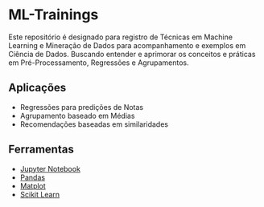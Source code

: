 # ML-Trainings
Este repositório é designado para registro de Técnicas em Machine Learning e Mineração de Dados para acompanhamento e exemplos em Ciência de Dados. Buscando entender e aprimorar os conceitos e práticas em Pré-Processamento, Regressões e Agrupamentos.

## Aplicações
* Regressões para predições de Notas
* Agrupamento baseado em Médias
* Recomendações baseadas em similaridades

## Ferramentas
* [Jupyter Notebook](https://jupyter.org/)
* [Pandas](https://pandas.pydata.org/)
* [Matplot](https://matplotlib.org/)
* [Scikit Learn](https://scikit-learn.org/stable/)